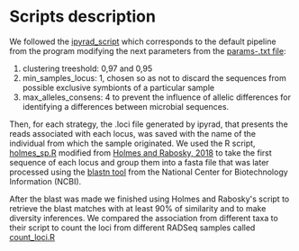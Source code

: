 # Scripts description 


We followed the [ipyrad_script](https://github.com/daniel-acga/RADSeqMicrobiome/blob/master/bin/ipyrad_script) which corresponds to the default pipeline from the program modifying the next parameters from the [params-.txt file](https://github.com/daniel-acga/RADSeqMicrobiome/blob/master/bin/params-.txt):


1. clustering treeshold: 0,97 and 0,95 
1. min_samples_locus: 1, chosen so as not to discard the sequences from possible exclusive symbionts of a particular sample
1. max_alleles_consens: 4 to prevent the influence of allelic differences for identifying a differences between microbial sequences.


Then, for each strategy, the .loci file generated by ipyrad, that presents the reads associated with each locus, was saved with the name of the individual from which the sample originated. We used the R script, [holmes_sp.R](https://github.com/daniel-acga/RADSeqMicrobiome/blob/master/bin/holmes_sp.R) modified from [Holmes and Rabosky, 2018](https://peerj.com/articles/4662/) to take the first sequence of each locus and group them into a fasta file that was later processed using the [blastn tool](https://blast.ncbi.nlm.nih.gov/Blast.cgi?PAGE_TYPE=BlastDocs&DOC_TYPE=Download
) from the National Center for Biotechnology Information (NCBI).

After the blast was made we finished using Holmes and Rabosky's script to retrieve the blast matches with at least 90% of similarity and to make diversity inferences.
We compared the association from different taxa to their script to count the loci from different RADSeq samples called [count_loci.R](https://github.com/daniel-acga/RADSeqMicrobiome/blob/master/bin/count_loci.R)
